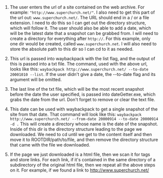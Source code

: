 1. The user enters the url of a site contained on the web archive. For example: ```"http://www.superchurch.net/"```. I also need to get this part of the url out: ```www.superchurch.net/```. The URL should end in a / or a file extension. I need to do this so I can get out the directory structure, which will follow it. The user should also be able to add a date, which will be the latest date that a snapshot can be grabbed from. I will need to create a directory for everything after ```http://```. For this example, only one dir would be created, called ```www.superchurch.net```. I will also need to store the absolute path to this dir so I can cd to it as needed.

2. This url is passed into waybackpack with the list flag, and the output of this is passed into a txt file. The command, used with the above url, looks like this: ```waybackpack http://www.superchurch.net/ --to-date 20001010 --list```. If the user didn't give a date, the --to-date flag and its argument will be omitted.

3. The last line of the txt file, which will be the most recent snapshot before the date the user specified, is passed into dateGetter.exe, which grabs the date from the url. Don't forget to remove or clear the text file.

4. This date can be used with waybackpack to get a single snapshot of the site from that date. That command will look like this: ```waybackpack http://www.superchurch.net/ --from-date 20000914 --to-date 20000914 -d .``` This will create a directory whose name is the date of the snapshot. Inside of this dir is the directory structure leading to the page we downloaded. We need to cd until we get to the content itself and then move it to ROOTDIR/path/to/file, and then remove the directory structure that came with the file we downloaded.

5. If the page we just downloaded is a html file, then we scan it for <a></a> tags and store links. For each link, if it's contained in the same directory of a subdirectory of the original html file, then we repeat all the above steps on it. For example, if we found a link to http://www.superchurch.net/